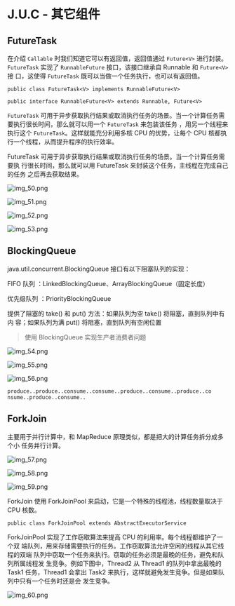 # J.U.C - 其它组件

## FutureTask


在介绍 `Callable` 时我们知道它可以有返回值，返回值通过 `Future<V>` 进行封装。
`FutureTask` 实现了 `RunnableFuture` 接口，该接口继承自 Runnable 和 `Future<V>` 接
口，这使得 `FutureTask` 既可以当做一个任务执行，也可以有返回值。

```angular2html
public class FutureTask<V> implements RunnableFuture<V>
```

```angular2html
public interface RunnableFuture<V> extends Runnable, Future<V>
```

`FutureTask` 可用于异步获取执行结果或取消执行任务的场景。当一个计算任务需要执行很长时间，那么就可以用一个 `FutureTask` 来包装该任务
，用另一个线程来执行这个 `FutureTask`。这样就能充分利用多核 CPU 的优势，让每个 CPU 核都执行一个线程，从而提升程序的执行效率。

FutureTask 可用于异步获取执行结果或取消执行任务的场景。当一个计算任务需要执
行很长时间，那么就可以用 FutureTask 来封装这个任务，主线程在完成自己的任务
之后再去获取结果。

![img_50.png](img_50.png)

![img_51.png](img_51.png)

![img_52.png](img_52.png)

![img_53.png](img_53.png)

## BlockingQueue

java.util.concurrent.BlockingQueue 接口有以下阻塞队列的实现：

FIFO 队列 ：LinkedBlockingQueue、ArrayBlockingQueue（固定长度）

优先级队列 ：PriorityBlockingQueue

提供了阻塞的 take() 和 put() 方法：如果队列为空 take() 将阻塞，直到队列中有内
容；如果队列为满 put() 将阻塞，直到队列有空闲位置

> 使用 BlockingQueue 实现生产者消费者问题

![img_54.png](img_54.png)

![img_55.png](img_55.png)

![img_56.png](img_56.png)

```angular2html
produce..produce..consume..consume..produce..consume..produce..co
nsume..produce..consume..
```

## ForkJoin

主要用于并行计算中，和 MapReduce 原理类似，都是把大的计算任务拆分成多个小
任务并行计算。

![img_57.png](img_57.png)

![img_58.png](img_58.png)

![img_59.png](img_59.png)

ForkJoin 使用 ForkJoinPool 来启动，它是一个特殊的线程池，线程数量取决于 CPU
核数。

```angular2html
public class ForkJoinPool extends AbstractExecutorService
```

ForkJoinPool 实现了工作窃取算法来提高 CPU 的利用率。每个线程都维护了一个双
端队列，用来存储需要执行的任务。工作窃取算法允许空闲的线程从其它线程的双端
队列中窃取一个任务来执行。窃取的任务必须是最晚的任务，避免和队列所属线程发
生竞争。例如下图中，Thread2 从 Thread1 的队列中拿出最晚的 Task1 任务，Thread1
会拿出 Task2 来执行，这样就避免发生竞争。但是如果队列中只有一个任务时还是会
发生竞争。

![img_60.png](img_60.png)


